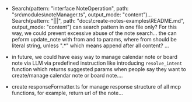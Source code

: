 - Search(pattern: "interface NoteOperation", path: "src\modules\noteManager.ts", output_mode: "content")...
Search(pattern: "<query1>|<query2>|<query3>|<query4>", path: "docs\create-notes-examples\README.md", output_mode:
         "content")
 can search pattern in one file only? For this way, we could prevent excessive abuse of the note search... the can peform update_note with from and to params, where from should be literal string, unless ".*" which means append after all content? ...


- in future, we could have easy way to manage calendar note or board note via LLM via predefined instruction like introducing `resolve_intent` function which returns suggested params when people say they want to create/manage calendar note or board note.... 

- create responseFormatter.ts for manage response structure of all mcp functions, for example, return url of the note...